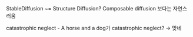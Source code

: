 StableDiffusion ~= Structure Diffusion?
Composable diffusion 보다는 자연스러움

catastrophic neglect - A horse and a dog가 catastrophic neglect? → 맞네